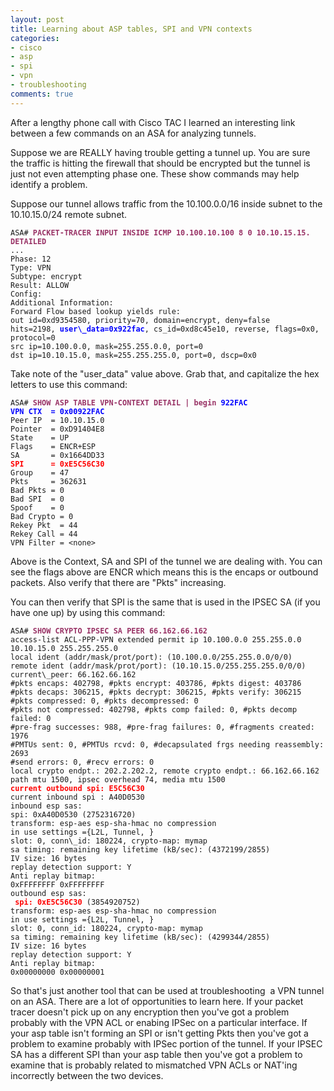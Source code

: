 ```yaml
---
layout: post
title: Learning about ASP tables, SPI and VPN contexts
categories:
- cisco
- asp
- spi
- vpn
- troubleshooting
comments: true
---
```

After a lengthy phone call with Cisco TAC I learned an interesting link between a few commands on an ASA for analyzing tunnels.

Suppose we are REALLY having trouble getting a tunnel up. You are sure the traffic is hitting the firewall that should be encrypted but the tunnel is just not even attempting phase one. These show commands may help identify a problem.

Suppose our tunnel allows traffic from the 10.100.0.0/16 inside subnet to the 10.10.15.0/24 remote subnet.
<pre><code>ASA# <strong><span style="color: #993366;">PACKET-TRACER INPUT INSIDE ICMP 10.100.10.100 8 0 10.10.15.15. DETAILED</span></strong>
...
Phase: 12
Type: VPN
Subtype: encrypt
Result: ALLOW
Config:
Additional Information:
Forward Flow based lookup yields rule:
out id=0xd9354580, priority=70, domain=encrypt, deny=false
hits=2198, <strong><span style="color: #0000ff;">user\_data=0x922fac</span></strong>, cs_id=0xd8c45e10, reverse, flags=0x0, protocol=0
src ip=10.100.0.0, mask=255.255.0.0, port=0
dst ip=10.10.15.0, mask=255.255.255.0, port=0, dscp=0x0
</pre></code>

Take note of the "user_data" value above. Grab that, and capitalize the hex letters to use this command:

<pre><code>ASA# <strong><span style="color: #993366;">SHOW ASP TABLE VPN-CONTEXT DETAIL | begin</span></strong> <strong><span style="color: #0000ff;">922FAC</span></strong>
<strong><span style="color: #0000ff;">VPN CTX  = 0x00922FAC</span></strong>
Peer IP  = 10.10.15.0
Pointer  = 0xD91404E8
State    = UP
Flags    = ENCR+ESP
SA       = 0x1664DD33
<strong><span style="color: #ff0000;">SPI      = 0xE5C56C30</span></strong>
Group    = 47
Pkts     = 362631
Bad Pkts = 0
Bad SPI  = 0
Spoof    = 0
Bad Crypto = 0
Rekey Pkt  = 44
Rekey Call = 44
VPN Filter = &lt;none&gt;
</pre></code>
Above is the Context, SA and SPI of the tunnel we are dealing with. You can see the flags above are ENCR which means this is the encaps or outbound packets. Also verify that there are "Pkts" increasing.

You can then verify that SPI is the same that is used in the IPSEC SA (if you have one up) by using this command:

<pre><code>ASA# <strong><span style="color: #993366;">SHOW CRYPTO IPSEC SA PEER 66.162.66.162</span></strong>
access-list ACL-PPP-VPN extended permit ip 10.100.0.0 255.255.0.0 10.10.15.0 255.255.255.0
local ident (addr/mask/prot/port): (10.100.0.0/255.255.0.0/0/0)
remote ident (addr/mask/prot/port): (10.10.15.0/255.255.255.0/0/0)
current\_peer: 66.162.66.162
#pkts encaps: 402798, #pkts encrypt: 403786, #pkts digest: 403786
#pkts decaps: 306215, #pkts decrypt: 306215, #pkts verify: 306215
#pkts compressed: 0, #pkts decompressed: 0
#pkts not compressed: 402798, #pkts comp failed: 0, #pkts decomp failed: 0
#pre-frag successes: 988, #pre-frag failures: 0, #fragments created: 1976
#PMTUs sent: 0, #PMTUs rcvd: 0, #decapsulated frgs needing reassembly: 2693
#send errors: 0, #recv errors: 0
local crypto endpt.: 202.2.202.2, remote crypto endpt.: 66.162.66.162
path mtu 1500, ipsec overhead 74, media mtu 1500
<strong><span style="color: #ff0000;">current outbound spi: E5C56C30</span></strong>
current inbound spi : A40D0530
inbound esp sas:
spi: 0xA40D0530 (2752316720)
transform: esp-aes esp-sha-hmac no compression
in use settings ={L2L, Tunnel, }
slot: 0, conn\_id: 180224, crypto-map: mymap
sa timing: remaining key lifetime (kB/sec): (4372199/2855)
IV size: 16 bytes
replay detection support: Y
Anti replay bitmap:
0xFFFFFFFF 0xFFFFFFFF
outbound esp sas:
<strong> <span style="color: #ff0000;">spi: 0xE5C56C30</span></strong> (3854920752)
transform: esp-aes esp-sha-hmac no compression
in use settings ={L2L, Tunnel, }
slot: 0, conn_id: 180224, crypto-map: mymap
sa timing: remaining key lifetime (kB/sec): (4299344/2855)
IV size: 16 bytes
replay detection support: Y
Anti replay bitmap:
0x00000000 0x00000001
</pre></code>

So that's just another tool that can be used at troubleshooting  a VPN tunnel on an ASA. There are a lot of opportunities to learn here. If your packet tracer doesn't pick up on any encryption then you've got a problem probably with the VPN ACL or enabing IPSec on a particular interface. If your asp table isn't forming an SPI or isn't getting Pkts then you've got a problem to examine probably with IPSec portion of the tunnel. If your IPSEC SA has a different SPI than your asp table then you've got a problem to examine that is probably related to mismatched VPN ACLs or NAT'ing incorrectly between the two devices.

&nbsp;
